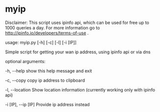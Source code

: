 # myip

Disclaimer:
This script uses ipinfo api, which can be used for free up to 1000 queries a day.
For more information go to http://ipinfo.io/developers/terms-of-use .

usage: myip.py [-h] [-c] [-l] [-i [IP]]

Simple script for getting your wan ip address, using ipinfo api or via dns

optional arguments:

  -h, --help          show this help message and exit
  
  -c, --copy          copy ip address to clipboard
  
  -l, --location      Show location information (currently working only with
                      ipinfo api)
                      
  -i [IP], --ip [IP]  Provide ip address instead

